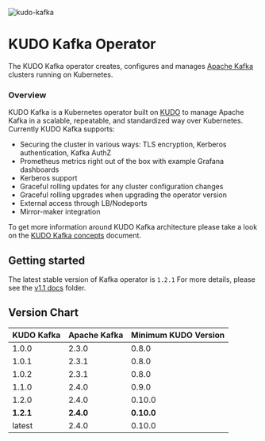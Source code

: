 ![kudo-kafka](./docs/latest/resources/images/kudo-kafka.png)

# KUDO Kafka Operator

The KUDO Kafka operator creates, configures and manages [Apache Kafka](https://kafka.apache.org/) clusters running on Kubernetes.

### Overview

KUDO Kafka is a Kubernetes operator built on [KUDO](kudo.dev) to manage Apache Kafka in a scalable, repeatable, and standardized way over Kubernetes. Currently KUDO Kafka supports:

- Securing the cluster in various ways: TLS encryption, Kerberos authentication, Kafka AuthZ
- Prometheus metrics right out of the box with example Grafana dashboards
- Kerberos support
- Graceful rolling updates for any cluster configuration changes
- Graceful rolling upgrades when upgrading the operator version
- External access through LB/Nodeports
- Mirror-maker integration

To get more information around KUDO Kafka architecture please take a look on the [KUDO Kafka concepts](./docs/latest/concepts.md) document.

## Getting started

The latest stable version of Kafka operator is `1.2.1`
For more details, please see the [v1.1 docs](./docs/v1.2) folder.


## Version Chart

| KUDO Kafka | Apache Kafka | Minimum KUDO Version |
| ---------- | ------------ | -------------------- |
| 1.0.0      | 2.3.0        | 0.8.0                |
| 1.0.1      | 2.3.1        | 0.8.0                |
| 1.0.2      | 2.3.1        | 0.8.0                |
| 1.1.0      | 2.4.0        | 0.9.0                |
| 1.2.0      | 2.4.0        | 0.10.0               |
| **1.2.1**  | **2.4.0**    | **0.10.0**           |
| latest     | 2.4.0        | 0.10.0               |

